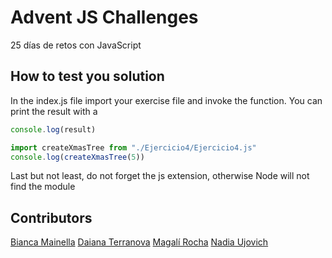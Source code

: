 
# Advent JS Challenges

25 días de retos con JavaScript


## How to test you solution

In the index.js file import your exercise file and invoke the function. You can print the result with a

```js
console.log(result)
```

```js
import createXmasTree from "./Ejercicio4/Ejercicio4.js"
console.log(createXmasTree(5))
```

Last but not least, do not forget the js extension, otherwise Node will not find the module

## Contributors

[Bianca Mainella](https://github.com/biancam5)
[Daiana Terranova](https://github.com/daiterranova)
[Magalí Rocha](https://github.com/MaguiRocha/)
[Nadia Ujovich](https://github.com/nujovich)
